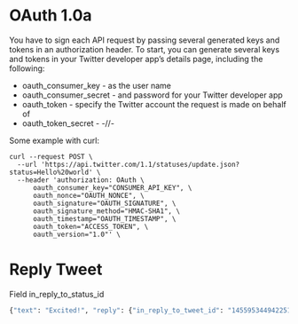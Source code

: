# OAuth 1.0a

You have to sign each API request by passing several generated keys and 
tokens in an authorization header. 
To start, you can generate several keys and tokens in your Twitter developer 
app’s details page, including the following:

- oauth_consumer_key - as the user name
- oauth_consumer_secret - and password for your Twitter developer app
- oauth_token - specify the Twitter account the request is made on behalf of
- oauth_token_secret - -//-

Some example with curl:

```shell
curl --request POST \
  --url 'https://api.twitter.com/1.1/statuses/update.json?status=Hello%20world' \
  --header 'authorization: OAuth \
      oauth_consumer_key="CONSUMER_API_KEY", \
      oauth_nonce="OAUTH_NONCE", \
      oauth_signature="OAUTH_SIGNATURE", \
      oauth_signature_method="HMAC-SHA1", \
      oauth_timestamp="OAUTH_TIMESTAMP", \
      oauth_token="ACCESS_TOKEN", \
      oauth_version="1.0"' \
```

# Reply Tweet

Field in_reply_to_status_id

```python
{"text": "Excited!", "reply": {"in_reply_to_tweet_id": "1455953449422516226"}}
```
